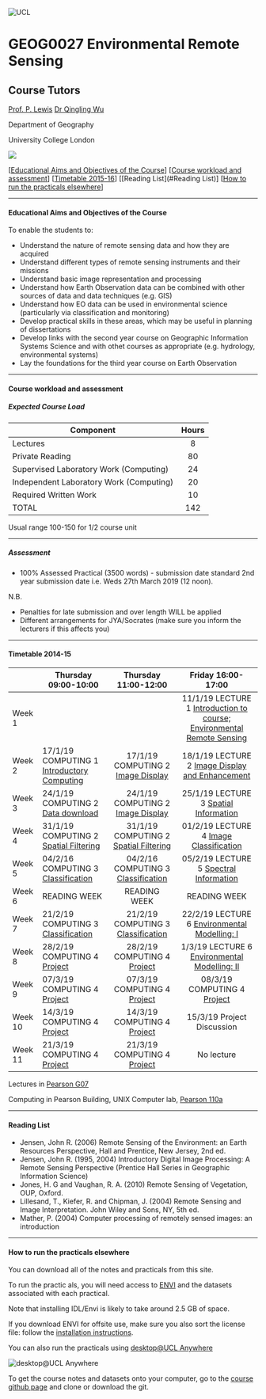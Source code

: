 ![UCL](https://github.com/profLewis/Geog2021_Coursework/blob/master/images/ucl_logo.png?raw=true)

# GEOG0027 Environmental Remote Sensing

## Course Tutors

[Prof. P. Lewis](http://www2.geog.ucl.ac.uk/~plewis)
[Dr Qingling Wu](https://www.geog.ucl.ac.uk/people/research-staff/qingling-wu)

Department of Geography
    
University College London
    
    
![](images/europe.jpg)

[[Educational Aims and Objectives of the Course](#Education)]  [[Course workload and assessment](#workload)] [[Timetable 2015-16](#Timetable)] [[Reading List](#Reading List)] [[How to run the practicals elsewhere](#elsewhere)]

-----------------------------------


#### <a name="Education">Educational Aims and Objectives of the Course</a>

 To enable the students to: 
 
+ Understand the nature of remote sensing data and how they are acquired
+ Understand different types of remote sensing instruments and their missions
+ Understand basic image representation and processing
+ Understand how Earth Observation data can be combined with other sources of data and data techniques (e.g. GIS)
+ Understand how EO data can be used in environmental science (particularly via classification and monitoring)
+ Develop practical skills in these areas, which may be useful in planning of dissertations
+ Develop links with the second year course on Geographic Information Systems Science and with othet courses as appropriate (e.g. hydrology, environmental systems)
+ Lay the foundations for the third year course on Earth Observation

-----------------------------------


#### <a name="workload">Course workload and assessment</a>

##### Expected Course Load
|Component 	|Hours|
|-------  | :--------:|
| Lectures | 	8|
|Private Reading 	|80
|Supervised Laboratory Work (Computing) |	24|
|Independent Laboratory Work (Computing) |	20|
|Required Written Work |	10|
|TOTAL |	142|

Usual range 100-150 for 1/2 course unit 


-----------------------------------


##### Assessment

+ 100% Assessed Practical (3500 words) - submission date standard 2nd year submission date i.e. Weds 27th March 2019 (12 noon).

N.B.

- Penalties for late submission and over length WILL be applied
- Different arrangements for JYA/Socrates (make sure you inform the lecturers if this affects you)

-----------------------------------


#### <a name="Timetable">Timetable 2014-15</a>


|  | Thursday 09:00-10:00 | Thursday 11:00-12:00 | Friday 16:00-17:00 |
| -------------------|  -------------------| :-----------------: | :------------------: |
| Week 1 |  | | 11/1/19 LECTURE 1 [Introduction to course; Environmental Remote Sensing](coursenotes/lecture1.pdf) |
| Week 2 | 17/1/19 COMPUTING 1 [Introductory Computing](unix.md)|17/1/19 COMPUTING 2 [Image Display](ImageDisplay.ipynb)| 18/1/19 LECTURE 2 [Image Display and Enhancement](coursenotes/lecture2.pdf) |
| Week 3 | 24/1/19 COMPUTING 2 [Data download](Download.ipynb)| 24/1/19 COMPUTING 2 [Image Display](ImageDisplay.ipynb)| 25/1/19 LECTURE 3 [Spatial Information](coursenotes/lecture3.pdf) |
| Week 4  | 31/1/19 COMPUTING 2 [Spatial Filtering](SpatialFiltering.ipynb)| 31/1/19 COMPUTING 2 [Spatial Filtering](SpatialFiltering.ipynb)| 01/2/19 LECTURE 4 [Image Classification](coursenotes/lecture4.pdf) | 
| Week 5 | 04/2/16 COMPUTING 3 [Classification](Classification.ipynb)| 04/2/16 COMPUTING 3 [Classification](Classification.ipynb)| 05/2/19 LECTURE 5 [Spectral Information](coursenotes/lecture5.pdf) |
| Week 6 | READING WEEK | READING WEEK | READING WEEK |
| Week 7 |  21/2/19 COMPUTING 3 [Classification](Classification.ipynb)| 21/2/19 COMPUTING 3 [Classification](Classification.ipynb)| 22/2/19 LECTURE 6 [Environmental Modelling: I](coursenotes/modelling1.pdf) |
| Week 8 |  28/2/19 COMPUTING 4 [Project](http://proflewis.github.io/GEOG0027_Coursework/)| 28/2/19 COMPUTING 4 [Project](http://proflewis.github.io/GEOG0027_Coursework/)| 1/3/19 LECTURE 6 [Environmental Modelling: II](coursenotes/modelling2.pdf)|
| Week 9 |  07/3/19 COMPUTING 4 [Project](http://proflewis.github.io/GEOG0027_Coursework/)| 07/3/19 COMPUTING 4 [Project](http://proflewis.github.io/GEOG0027_Coursework/)| 08/3/19 COMPUTING 4 [Project](http://proflewis.github.io/GEOG0027_Coursework/)|
| Week 10 |  14/3/19 COMPUTING 4 [Project](http://proflewis.github.io/GEOG0027_Coursework/)| 14/3/19 COMPUTING 4 [Project](http://proflewis.github.io/GEOG0027_Coursework/)| 15/3/19 Project Discussion|
| Week 11 |  21/3/19 COMPUTING 4 [Project](http://proflewis.github.io/GEOG0027_Coursework/)| 21/3/19 COMPUTING 4 [Project](http://proflewis.github.io/GEOG0027_Coursework/)|  No lecture |


Lectures in [Pearson G07](https://www.ucl.ac.uk/maps/pearson)

Computing in Pearson Building, UNIX Computer lab, [Pearson 110a](https://www.ucl.ac.uk/maps/pearson)


-----------------------------------


#### <a name="Reading List">Reading List</a>

- Jensen, John R. (2006) Remote Sensing of the Environment: an Earth Resources Perspective, Hall and Prentice, New Jersey, 2nd ed.
- Jensen, John R. (1995, 2004) Introductory Digital Image Processing: A Remote Sensing Perspective (Prentice Hall Series in Geographic Information Science)
- Jones, H. G and Vaughan, R. A. (2010) Remote Sensing of Vegetation, OUP, Oxford.
- Lillesand, T., Kiefer, R. and Chipman, J. (2004) Remote Sensing and Image Interpretation. John Wiley and Sons, NY, 5th ed.
- Mather, P. (2004) Computer processing of remotely sensed images: an introduction 


-----------------------------------



#### <a name="elsewhere">How to run the practicals elsewhere</a>

You can download all of the notes and practicals from this site.

To run the practic
als, you will need access to [ENVI](http://swdb.ucl.ac.uk/package/view/id/142?filter=envi) and the datasets associated with each practical.

Note that installing IDL/Envi is likely to take around 2.5 GB of space.

If you download ENVI for offsite use, make sure you also sort the license file: follow the [installation instructions](http://swdb.ucl.ac.uk/package/view/id/142). 

You can also run the practicals using [desktop@UCL Anywhere](http://www.ucl.ac.uk/isd/services/desktops/students/desktop-anywhere)

![desktop@UCL Anywhere](https://github.com/profLewis/geog2021/blob/master/images/desktop-ucl-anywhere-logo-globe.jpg?raw=true)

To get the course notes and datasets onto your computer, go to the [course github page](https://github.com/profLewis/GEOG0027.git) and clone or download the git.

